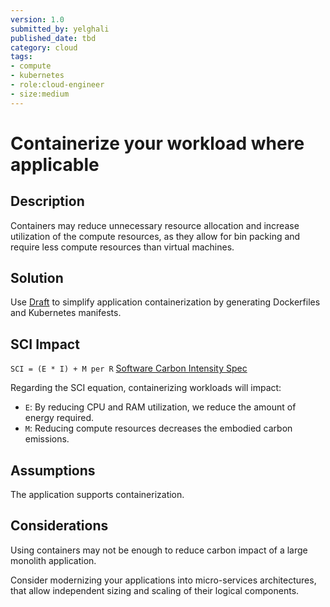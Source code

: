 ```yaml
---
version: 1.0
submitted_by: yelghali
published_date: tbd
category: cloud
tags: 
- compute
- kubernetes
- role:cloud-engineer
- size:medium
---
```


# Containerize your workload where applicable

## Description
Containers may reduce unnecessary resource allocation and increase utilization of the compute resources, as they allow for bin packing and require less compute resources than virtual machines.

## Solution
Use [Draft](https://github.com/Azure/draft) to simplify application containerization by generating Dockerfiles and Kubernetes manifests.

## SCI Impact
`SCI = (E * I) + M per R`
[Software Carbon Intensity Spec](https://grnsft.org/sci)

Regarding the SCI equation, containerizing workloads will impact:

- `E`: By reducing CPU and RAM utilization, we reduce the amount of energy required.
- `M`: Reducing compute resources decreases the embodied carbon emissions.

## Assumptions
The application supports containerization.

## Considerations
Using containers may not be enough to reduce carbon impact of a large monolith application. 

Consider modernizing your applications into micro-services architectures, that allow independent sizing and scaling of their logical components.
